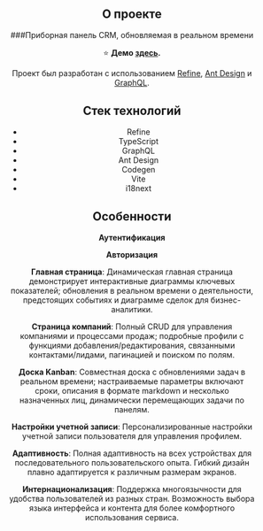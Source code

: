 <div align="center" style="margin: 30px;">

## О проекте

###Приборная панель CRM, обновляемая в реальном времени

⭐ **Демо [здесь](https://ultra-dashboard.netlify.app).**

Проект был разработан с использованием [Refine](https://refine.dev/), [Ant Design](https://ant.design/) и [GraphQL](https://graphql.org/).

## Стек технологий

- Refine
- TypeScript
- GraphQL
- Ant Design
- Codegen
- Vite
- i18next

## Особенности

**Аутентификация**

**Авторизация**

**Главная страница**: Динамическая главная страница демонстрирует интерактивные диаграммы ключевых показателей; обновления в реальном времени о деятельности, предстоящих событиях и диаграмме сделок для бизнес-аналитики.

**Страница компаний**: Полный CRUD для управления компаниями и процессами продаж; подробные профили с функциями добавления/редактирования, связанными контактами/лидами, пагинацией и поиском по полям.

**Доска Kanban**: Совместная доска с обновлениями задач в реальном времени; настраиваемые параметры включают сроки, описания в формате markdown и несколько назначенных лиц, динамически перемещающих задачи по панелям.

**Настройки учетной записи**: Персонализированные настройки учетной записи пользователя для управления профилем.

**Адаптивность**: Полная адаптивность на всех устройствах для последовательного пользовательского опыта. Гибкий дизайн плавно адаптируется к различным размерам экранов.

**Интернационализация**: Поддержка многоязычности для удобства пользователей из разных стран. Возможность выбора языка интерфейса и контента для более комфортного использования сервиса.
